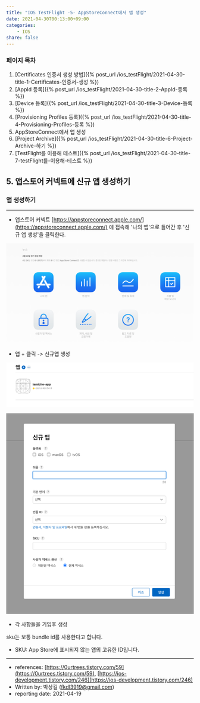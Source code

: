 ```yaml
---
title: "IOS TestFlight -5- AppStoreConnect에서 앱 생성"
date: 2021-04-30T00:13:00+09:00
categories: 
    - IOS
share: false
---
```


### 페이지 목차
1. [Certificates 인증서 생성 방법]({% post_url /ios_testFlight/2021-04-30-title-1-Certificates-인증서-생성 %})
2. [AppId 등록]({% post_url /ios_testFlight/2021-04-30-title-2-AppId-등록 %})
3. [Device 등록]({% post_url /ios_testFlight/2021-04-30-title-3-Device-등록 %})
4. [Provisioning Profiles 등록]({% post_url /ios_testFlight/2021-04-30-title-4-Provisioning-Profiles-등록 %})
5. AppStoreConnect에서 앱 생성
6. [Project Archive]({% post_url /ios_testFlight/2021-04-30-title-6-Project-Archive-하기 %})
7. [TestFlight를 이용해 테스트]({% post_url /ios_testFlight/2021-04-30-title-7-testFlight를-이용해-테스트 %})

## 5. 앱스토어 커넥트에 신규 앱 생성하기

### 앱 생성하기

---

- 앱스토어 커넥트 [https://appstoreconnect.apple.com/](https://appstoreconnect.apple.com/) 에 접속해 '나의 앱'으로 들어간 후 '신규 앱 생성'을 클릭한다.

![6-1](/images/ios_testFlight/6-1.png)

- 앱 + 클릭 -> 신규앱 생성

![6-2](/images/ios_testFlight/6-2.png)

![6-3](/images/ios_testFlight/6-3.png)

- 각 사항들을 기입후 생성

sku는 보통 bundle id를 사용한다고 합니다.

- SKU: App Store에 표시되지 않는 앱의 고유한 ID입니다.

---

- references: [https://0urtrees.tistory.com/59](https://0urtrees.tistory.com/59), [https://ios-development.tistory.com/246](https://ios-development.tistory.com/246)
- Written by: 박상길 (fkdl3919@gmail.com)
- reporting date: 2021-04-19